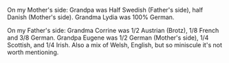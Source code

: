 On my Mother's side:
Grandpa was Half Swedish (Father's side), half Danish (Mother's side). Grandma Lydia was 100% German.

On my Father's side:
Grandma Corrine was 1/2 Austrian (Brotz), 1/8 French and 3/8 German. Grandpa Eugene was 1/2 German (Mother's side), 1/4 Scottish, and 1/4 Irish. Also a mix of Welsh, English, but so miniscule it's not worth mentioning. 


